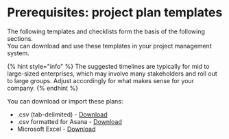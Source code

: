 # Prerequisites: project plan templates

The following templates and checklists form the basis of the following sections. \
You can download and use these templates in your project management system.

{% hint style="info" %}
The suggested timelines are typically for mid to large-sized enterprises, which may involve many stakeholders and roll out to large groups. Adjust accordingly for what makes sense for your company.
{% endhint %}

You can download or import these plans:

* .csv (tab-delimited) - [Download](https://assets.ctfassets.net/4un77bcsnjzw/4ZqTPC5c3dOTdMpV57M2iv/9fae4d3c61b10cadd0f7940a02ad1bba/Enterprise\_Implementation\_Project\_Plan.csv)
* .csv formatted for Asana - [Download](https://assets.ctfassets.net/4un77bcsnjzw/4YKntIk3LCgQR1md1WIBjj/22519cf50f491cc8f32f6986d99bc1f9/Enterprise\_Implementation\_Project\_Plan\_\_-\_Asana.csv)
* Microsoft Excel - [Download](https://assets.ctfassets.net/4un77bcsnjzw/xjJcNkrxgHohUVrHfQwUw/158003fc537682a004dc0ed4b1af386e/Enterprise\_Implementation\_Project\_Plan.xlsx)



